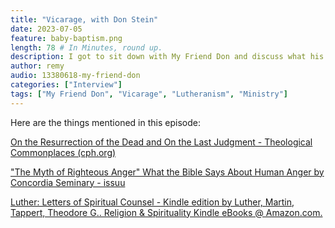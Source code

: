 ```yaml
---
title: "Vicarage, with Don Stein"
date: 2023-07-05
feature: baby-baptism.png
length: 78 # In Minutes, round up.
description: I got to sit down with My Friend Don and discuss what his vicarage was like (among other things).
author: remy
audio: 13380618-my-friend-don
categories: ["Interview"]
tags: ["My Friend Don", "Vicarage", "Lutheranism", "Ministry"]
---
```


Here are the things mentioned in this episode:

[On the Resurrection of the Dead and On the Last Judgment - Theological Commonplaces (cph.org)](https://www.cph.org/p-34000-on-the-resurrection-of-the-dead-and-on-the-last-judgment-theological-commonplaces.aspx)

["The Myth of Righteous Anger" What the Bible Says About Human Anger by Concordia Seminary - issuu](https://issuu.com/concordiasem/docs/cp-themythofrighteousanger)

[Luther: Letters of Spiritual Counsel - Kindle edition by Luther, Martin, Tappert, Theodore G.. Religion & Spirituality Kindle eBooks @ Amazon.com.](https://amzn.to/3B3EvnN)